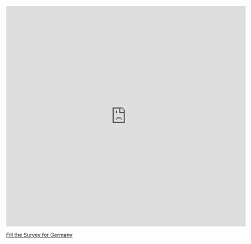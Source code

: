 

<iframe src="https://covid19.algolysis.com/grafana/d-solo/G_Aw4CrZk/coronasurveys?orgId=1&var-code=GE&var-country=Germany&from=1583350357211&to=1585942357211&panelId=10" width="650" height="600" frameborder="0"></iframe>

[Fill the Survey for Germany](https://tinyurl.com/coronasurveysgermany)

